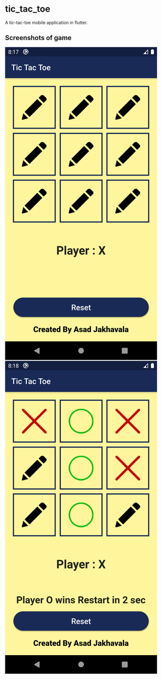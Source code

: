 # tic_tac_toe

A tic-tac-toe mobile application in flutter.

## Screenshots of game
<img src="images/Screenshot 1.png" alt="Screenshot 1"></img>
<img src="images/Screenshot 2.png" alt="Screenshot 2"></img>

